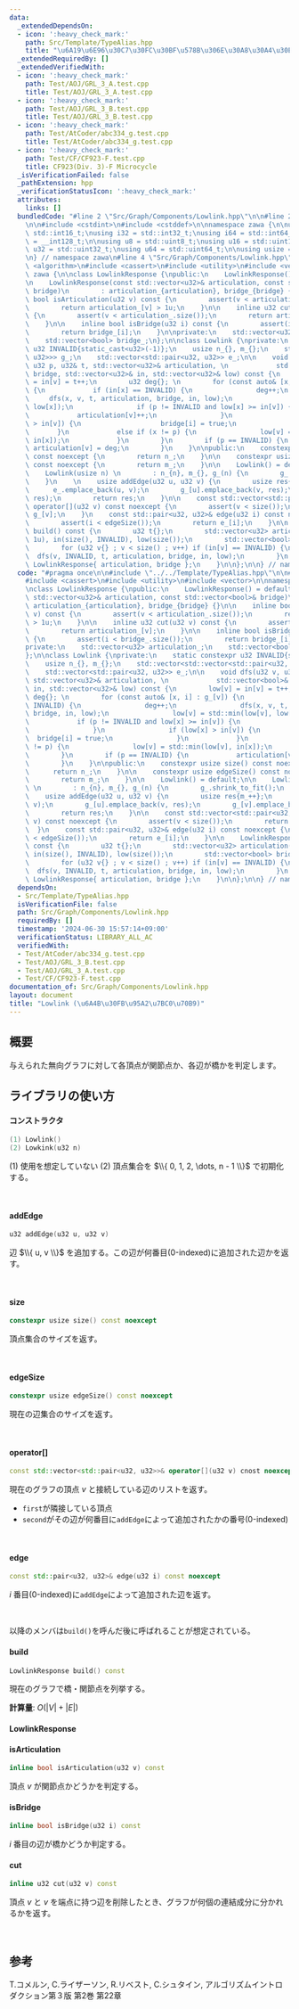```yaml
---
data:
  _extendedDependsOn:
  - icon: ':heavy_check_mark:'
    path: Src/Template/TypeAlias.hpp
    title: "\u6A19\u6E96\u30C7\u30FC\u30BF\u578B\u306E\u30A8\u30A4\u30EA\u30A2\u30B9"
  _extendedRequiredBy: []
  _extendedVerifiedWith:
  - icon: ':heavy_check_mark:'
    path: Test/AOJ/GRL_3_A.test.cpp
    title: Test/AOJ/GRL_3_A.test.cpp
  - icon: ':heavy_check_mark:'
    path: Test/AOJ/GRL_3_B.test.cpp
    title: Test/AOJ/GRL_3_B.test.cpp
  - icon: ':heavy_check_mark:'
    path: Test/AtCoder/abc334_g.test.cpp
    title: Test/AtCoder/abc334_g.test.cpp
  - icon: ':heavy_check_mark:'
    path: Test/CF/CF923-F.test.cpp
    title: CF923(Div. 3)-F Microcycle
  _isVerificationFailed: false
  _pathExtension: hpp
  _verificationStatusIcon: ':heavy_check_mark:'
  attributes:
    links: []
  bundledCode: "#line 2 \"Src/Graph/Components/Lowlink.hpp\"\n\n#line 2 \"Src/Template/TypeAlias.hpp\"\
    \n\n#include <cstdint>\n#include <cstddef>\n\nnamespace zawa {\n\nusing i16 =\
    \ std::int16_t;\nusing i32 = std::int32_t;\nusing i64 = std::int64_t;\nusing i128\
    \ = __int128_t;\n\nusing u8 = std::uint8_t;\nusing u16 = std::uint16_t;\nusing\
    \ u32 = std::uint32_t;\nusing u64 = std::uint64_t;\n\nusing usize = std::size_t;\n\
    \n} // namespace zawa\n#line 4 \"Src/Graph/Components/Lowlink.hpp\"\n\n#include\
    \ <algorithm>\n#include <cassert>\n#include <utility>\n#include <vector>\n\nnamespace\
    \ zawa {\n\nclass LowlinkResponse {\npublic:\n    LowlinkResponse() = default;\n\
    \n    LowlinkResponse(const std::vector<u32>& articulation, const std::vector<bool>&\
    \ bridge)\n        : articulation_{articulation}, bridge_{bridge} {}\n\n    inline\
    \ bool isArticulation(u32 v) const {\n        assert(v < articulation_.size());\n\
    \        return articulation_[v] > 1u;\n    }\n\n    inline u32 cut(u32 v) const\
    \ {\n        assert(v < articulation_.size());\n        return articulation_[v];\n\
    \    }\n\n    inline bool isBridge(u32 i) const {\n        assert(i < bridge_.size());\n\
    \        return bridge_[i];\n    }\n\nprivate:\n    std::vector<u32> articulation_;\n\
    \    std::vector<bool> bridge_;\n};\n\nclass Lowlink {\nprivate:\n    static constexpr\
    \ u32 INVALID{static_cast<u32>(-1)};\n    usize n_{}, m_{};\n    std::vector<std::vector<std::pair<u32,\
    \ u32>>> g_;\n    std::vector<std::pair<u32, u32>> e_;\n\n    void dfs(u32 v,\
    \ u32 p, u32& t, std::vector<u32>& articulation, \n            std::vector<bool>&\
    \ bridge, std::vector<u32>& in, std::vector<u32>& low) const {\n        low[v]\
    \ = in[v] = t++;\n        u32 deg{}; \n        for (const auto& [x, i] : g_[v])\
    \ {\n            if (in[x] == INVALID) {\n                deg++;\n           \
    \     dfs(x, v, t, articulation, bridge, in, low);\n                low[v] = std::min(low[v],\
    \ low[x]);\n                if (p != INVALID and low[x] >= in[v]) {\n        \
    \            articulation[v]++;\n                }\n                if (low[x]\
    \ > in[v]) {\n                    bridge[i] = true;\n                }\n     \
    \       }\n            else if (x != p) {\n                low[v] = std::min(low[v],\
    \ in[x]);\n            }\n        }\n        if (p == INVALID) {\n           \
    \ articulation[v] = deg;\n        }\n    }\n\npublic:\n    constexpr usize size()\
    \ const noexcept {\n        return n_;\n    }\n\n    constexpr usize edgeSize()\
    \ const noexcept {\n        return m_;\n    }\n\n    Lowlink() = default;\n\n\
    \    Lowlink(usize n) \n        : n_{n}, m_{}, g_(n) {\n        g_.shrink_to_fit();\n\
    \    }\n    \n    usize addEdge(u32 u, u32 v) {\n        usize res{m_++};\n  \
    \      e_.emplace_back(u, v);\n        g_[u].emplace_back(v, res);\n        g_[v].emplace_back(u,\
    \ res);\n        return res;\n    }\n\n    const std::vector<std::pair<u32, u32>>&\
    \ operator[](u32 v) const noexcept {\n        assert(v < size());\n        return\
    \ g_[v];\n    }\n    const std::pair<u32, u32>& edge(u32 i) const noexcept {\n\
    \        assert(i < edgeSize());\n        return e_[i];\n    }\n\n    LowlinkResponse\
    \ build() const {\n        u32 t{};\n        std::vector<u32> articulation(size(),\
    \ 1u), in(size(), INVALID), low(size());\n        std::vector<bool> bridge(edgeSize());\n\
    \        for (u32 v{} ; v < size() ; v++) if (in[v] == INVALID) {\n          \
    \  dfs(v, INVALID, t, articulation, bridge, in, low);\n        }\n        return\
    \ LowlinkResponse{ articulation, bridge };\n    }\n\n};\n\n} // namespace zawa\n"
  code: "#pragma once\n\n#include \"../../Template/TypeAlias.hpp\"\n\n#include <algorithm>\n\
    #include <cassert>\n#include <utility>\n#include <vector>\n\nnamespace zawa {\n\
    \nclass LowlinkResponse {\npublic:\n    LowlinkResponse() = default;\n\n    LowlinkResponse(const\
    \ std::vector<u32>& articulation, const std::vector<bool>& bridge)\n        :\
    \ articulation_{articulation}, bridge_{bridge} {}\n\n    inline bool isArticulation(u32\
    \ v) const {\n        assert(v < articulation_.size());\n        return articulation_[v]\
    \ > 1u;\n    }\n\n    inline u32 cut(u32 v) const {\n        assert(v < articulation_.size());\n\
    \        return articulation_[v];\n    }\n\n    inline bool isBridge(u32 i) const\
    \ {\n        assert(i < bridge_.size());\n        return bridge_[i];\n    }\n\n\
    private:\n    std::vector<u32> articulation_;\n    std::vector<bool> bridge_;\n\
    };\n\nclass Lowlink {\nprivate:\n    static constexpr u32 INVALID{static_cast<u32>(-1)};\n\
    \    usize n_{}, m_{};\n    std::vector<std::vector<std::pair<u32, u32>>> g_;\n\
    \    std::vector<std::pair<u32, u32>> e_;\n\n    void dfs(u32 v, u32 p, u32& t,\
    \ std::vector<u32>& articulation, \n            std::vector<bool>& bridge, std::vector<u32>&\
    \ in, std::vector<u32>& low) const {\n        low[v] = in[v] = t++;\n        u32\
    \ deg{}; \n        for (const auto& [x, i] : g_[v]) {\n            if (in[x] ==\
    \ INVALID) {\n                deg++;\n                dfs(x, v, t, articulation,\
    \ bridge, in, low);\n                low[v] = std::min(low[v], low[x]);\n    \
    \            if (p != INVALID and low[x] >= in[v]) {\n                    articulation[v]++;\n\
    \                }\n                if (low[x] > in[v]) {\n                  \
    \  bridge[i] = true;\n                }\n            }\n            else if (x\
    \ != p) {\n                low[v] = std::min(low[v], in[x]);\n            }\n\
    \        }\n        if (p == INVALID) {\n            articulation[v] = deg;\n\
    \        }\n    }\n\npublic:\n    constexpr usize size() const noexcept {\n  \
    \      return n_;\n    }\n\n    constexpr usize edgeSize() const noexcept {\n\
    \        return m_;\n    }\n\n    Lowlink() = default;\n\n    Lowlink(usize n)\
    \ \n        : n_{n}, m_{}, g_(n) {\n        g_.shrink_to_fit();\n    }\n    \n\
    \    usize addEdge(u32 u, u32 v) {\n        usize res{m_++};\n        e_.emplace_back(u,\
    \ v);\n        g_[u].emplace_back(v, res);\n        g_[v].emplace_back(u, res);\n\
    \        return res;\n    }\n\n    const std::vector<std::pair<u32, u32>>& operator[](u32\
    \ v) const noexcept {\n        assert(v < size());\n        return g_[v];\n  \
    \  }\n    const std::pair<u32, u32>& edge(u32 i) const noexcept {\n        assert(i\
    \ < edgeSize());\n        return e_[i];\n    }\n\n    LowlinkResponse build()\
    \ const {\n        u32 t{};\n        std::vector<u32> articulation(size(), 1u),\
    \ in(size(), INVALID), low(size());\n        std::vector<bool> bridge(edgeSize());\n\
    \        for (u32 v{} ; v < size() ; v++) if (in[v] == INVALID) {\n          \
    \  dfs(v, INVALID, t, articulation, bridge, in, low);\n        }\n        return\
    \ LowlinkResponse{ articulation, bridge };\n    }\n\n};\n\n} // namespace zawa\n"
  dependsOn:
  - Src/Template/TypeAlias.hpp
  isVerificationFile: false
  path: Src/Graph/Components/Lowlink.hpp
  requiredBy: []
  timestamp: '2024-06-30 15:57:14+09:00'
  verificationStatus: LIBRARY_ALL_AC
  verifiedWith:
  - Test/AtCoder/abc334_g.test.cpp
  - Test/AOJ/GRL_3_B.test.cpp
  - Test/AOJ/GRL_3_A.test.cpp
  - Test/CF/CF923-F.test.cpp
documentation_of: Src/Graph/Components/Lowlink.hpp
layout: document
title: "Lowlink (\u6A4B\u30FB\u95A2\u7BC0\u70B9)"
---
```


## 概要

与えられた無向グラフに対して各頂点が関節点か、各辺が橋かを判定します。

## ライブラリの使い方

#### コンストラクタ

```cpp
(1) Lowlink()
(2) Lowkink(u32 n)
```

(1) 使用を想定していない
(2) 頂点集合を $\\{ 0, 1, 2, \dots, n - 1 \\}$ で初期化する。

<br />

#### addEdge

```cpp
u32 addEdge(u32 u, u32 v)
```

辺 $\\{ u, v \\}$ を追加する。この辺が何番目(0-indexed)に追加された辺かを返す。

<br />

#### size

```cpp
constexpr usize size() const noexcept
```

頂点集合のサイズを返す。

<br />

#### edgeSize

```cpp
constexpr usize edgeSize() const noexcept
```

現在の辺集合のサイズを返す。

<br />


#### operator[]

```cpp
const std::vector<std::pair<u32, u32>>& operator[](u32 v) cnost noexcept
```

現在のグラフの頂点 $v$ と接続している辺のリストを返す。
- `first`が隣接している頂点
- `second`がその辺が何番目に`addEdge`によって追加されたかの番号(0-indexed)

<br />

#### edge

```cpp
const std::pair<u32, u32>& edge(u32 i) const noexcept
```

$i$ 番目(0-indexed)に`addEdge`によって追加された辺を返す。

<br />

以降のメンバは`build()`を呼んだ後に呼ばれることが想定されている。

#### build

```cpp
LowlinkResponse build() const
```

現在のグラフで橋・関節点を列挙する。

**計算量**: $O(|V| + |E|)$

#### LowlinkResponse

#### isArticulation

```cpp
inline bool isArticulation(u32 v) const 
```

頂点 $v$ が関節点かどうかを判定する。

#### isBridge

```cpp
inline bool isBridge(u32 i) const
```

$i$ 番目の辺が橋かどうか判定する。


#### cut

```cpp
inline u32 cut(u32 v) const
```

頂点 $v$ と $v$ を端点に持つ辺を削除したとき、グラフが何個の連結成分に分かれるかを返す。

<br />

## 参考

T.コメルン, C.ライザーソン, R.リベスト, C.シュタイン, アルゴリズムイントロダクション第３版 第2巻 第22章
